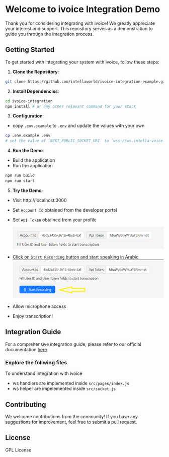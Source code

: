 # Welcome to ivoice Integration Demo

Thank you for considering integrating with ivoice! We greatly appreciate your interest and support. This repository serves as a demonstration to guide you through the integration process.

## Getting Started

To get started with integrating your system with ivoice, follow these steps:

1. **Clone the Repository**:

```bash
git clone https://github.com/intellaworld/ivoice-integration-example.git
```

2. **Install Dependencies**:

```bash
cd ivoice-integration
npm install # or any other relevant command for your stack
```

3. **Configuration**:

- copy `.env.example` to `.env` and update the values with your own

```bash
cp .env.example .env
# set the value of `NEXT_PUBLIC_SOCKET_URI` to `wss://ws.intella-voice.com`
```

4. **Run the Demo**:

- Build the application
- Run the application

```bash
npm run build
npm run start
```

5. **Try the Demo**:

- Visit http://localhost:3000
- Set `Account Id` obtained from the developer portal
- Set `Api Token` obtained from your profile

  ![Data](image.png)

- Click on `Start Recording` button and start speaking in Arabic
  ![Button](button.png)

- Allow microphone access

- Enjoy transcription!

## Integration Guide

For a comprehensive integration guide, please refer to our official documentation [here](https://drive.google.com/file/d/1iYykE37SuQmmWGhDjVhNI-k25tKQ8BfF/view?usp=sharing).

### Explore the follwing files

To understand integration with ivoice

- ws handlers are implemented inside `src/pages/index.js`
- ws helper are impelemented inside `src/socket.js`

<!-- ## Issues and Support

If you encounter any issues during the integration process or have any questions, please don't hesitate to reach out to our support team at [support@example.com](mailto:support@example.com). -->

## Contributing

We welcome contributions from the community! If you have any suggestions for improvement, feel free to submit a pull request.

## License

GPL License
